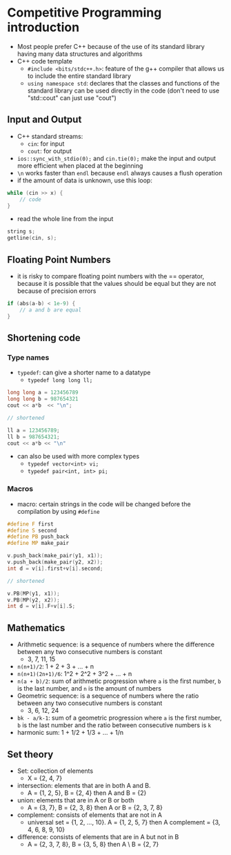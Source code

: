 # Competitive Programming introduction

- Most people prefer C++ because of the use of its standard library having many data structures and algorithms
- C++ code template
  - `#include <bits/stdc++.h>`: feature of the g++ compiler that allows us to include the entire standard library
  - `using namespace std`: declares that the classes and functions of the standard library can be used directly in the code (don't need to use "std::cout" can just use "cout")

## Input and Output

- C++ standard streams:
  - `cin`: for input
  - `cout`: for output
- `ios::sync_with_stdio(0);` and `cin.tie(0);` make the input and output more efficient when placed at the beginning
- `\n` works faster than `endl` because `endl` always causes a flush operation
- if the amount of data is unknown, use this loop:

```C++
while (cin >> x) {
    // code
}
```

- read the whole line from the input

```C++
string s;
getline(cin, s);
```

## Floating Point Numbers

- it is risky to compare floating point numbers with the == operator, because it is possible that the values should be equal but they are not because of precision errors

```C++
if (abs(a-b) < 1e-9) {
    // a and b are equal
}
```

## Shortening code

### Type names

- `typedef`: can give a shorter name to a datatype
  - `typedef long long ll;`

```C++
long long a = 123456789
long long b = 987654321
cout << a*b  << "\n";

// shortened

ll a = 123456789;
ll b = 987654321;
cout << a*b << "\n"
```

- can also be used with more complex types
  - `typedef vector<int> vi;`
  - `typedef pair<int, int> pi;`

### Macros

- macro: certain strings in the code will be changed before the compilation by using `#define`

```C++
#define F first
#define S second
#define PB push_back
#define MP make_pair

v.push_back(make_pair(y1, x1));
v.push_back(make_pair(y2, x2));
int d = v[i].first+v[i].second;

// shortened

v.PB(MP(y1, x1));
v.PB(MP(y2, x2));
int d = v[i].F+v[i].S;
```

## Mathematics

- Arithmetic sequence: is a sequence of numbers where the difference between any two consecutive numbers is constant
  - 3, 7, 11, 15
- `n(n+1)/2`: 1 + 2 + 3 + ... + n
- `n(n+1)(2n+1)/6`: 1^2 + 2^2 + 3^2 + ... + n
- `n(a + b)/2`: sum of arithmetic progression where `a` is the first number, `b` is the last number, and `n` is the amount of numbers
- Geometric sequence: is a sequence of numbers where the ratio between any two consecutive numbers is constant
  - 3, 6, 12, 24
- `bk - a/k-1`: sum of a geometric progression where `a` is the first number, `b` is the last number and the ratio between consecutive numbers is `k`
- harmonic sum: 1 + 1/2 + 1/3 + ... + 1/n

## Set theory

- Set: collection of elements
  - X = {2, 4, 7}
- intersection: elements that are in both A and B.
  - A = {1, 2, 5}, B = {2, 4} then A and B = {2}
- union: elements that are in A or B or both
  - A = {3, 7}, B = {2, 3, 8} then A or B = {2, 3, 7, 8}
- complement: consists of elements that are not in A
  - universal set = {1, 2, ..., 10}. A = {1, 2, 5, 7} then A complement = {3, 4, 6, 8, 9, 10}
- difference: consists of elements that are in A but not in B
  - A = {2, 3, 7, 8}, B = {3, 5, 8} then A \ B = {2, 7}
